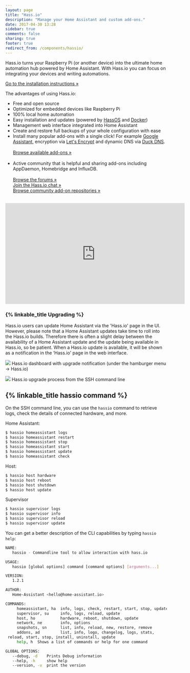 ```yaml
---
layout: page
title: "Hass.io"
description: "Manage your Home Assistant and custom add-ons."
date: 2017-04-30 13:28
sidebar: true
comments: false
sharing: true
footer: true
redirect_from: /components/hassio/
---
```


Hass.io turns your Raspberry Pi (or another device) into the ultimate home automation hub powered by Home Assistant. With Hass.io you can focus on integrating your devices and writing automations.

[Go to the installation instructions &raquo;][install]

The advantages of using Hass.io:

- Free and open source
- Optimized for embedded devices like Raspberry Pi
- 100% local home automation
- Easy installation and updates (powered by [HassOS] and [Docker])
- Management web interface integrated into Home Assistant
- Create and restore full backups of your whole configuration with ease
- Install many popular add-ons with a single click! For example [Google Assistant], encryption via [Let's Encrypt] and dynamic DNS via [Duck DNS].<br><br>[Browse available add-ons &raquo;][all]<br><br>
- Active community that is helpful and sharing add-ons including AppDaemon, Homebridge and InfluxDB.<br><br>[Browse the forums &raquo;][forums]<br>[Join the Hass.io chat &raquo;][chat]<br>[Browse community add-on repositories &raquo;][comm-add-ons]<br><br>

<div class='videoWrapper'>
<iframe width="560" height="315" src="https://www.youtube.com/embed/XWPluWcYRMI" frameborder="0" allowfullscreen></iframe>
</div>

### {% linkable_title Upgrading %}

Hass.io users can update Home Assistant via the 'Hass.io' page in the UI. However, please note that a Home Assistant updates take time to roll into the Hass.io builds. Therefore there is often a slight delay between the availability of a Home Assistant update and the update being available in Hass.io, so be patient. When a Hass.io update is available, it will be shown as a notification in the ‘Hass.io' page in the web interface.

<p class='img'>
<img src='/images/hassio/screenshots/dashboard.png'>
Hass.io dashboard with upgrade notification (under the hamburger menu -> Hass.io)
</p>

<p class='img'>
<img src='/images/hassio/screenshots/ssh-upgrade.png'>
Hass.io upgrade process from the SSH command line
</p>

[Google Assistant]: /addons/google_assistant/
[Snips.ai]: /addons/snips/
[Let's Encrypt]: /addons/lets_encrypt/
[Duck DNS]: /addons/duckdns/
[forums]: https://community.home-assistant.io/c/hass-io
[comm-add-ons]: https://community.home-assistant.io/tags/hassio-repository
[all]: /addons/
[chat]: https://discord.gg/K3UVxJd
[HassOS]: https://github.com/home-assistant/hassos
[Docker]: https://www.docker.com/
[install]: /hassio/installation/

## {% linkable_title hassio command %}

On the SSH command line, you can use the `hassio` command to retrieve logs, check the details of connected hardware, and more.

Home Assistant:

```bash
$ hassio homeassistant logs
$ hassio homeassistant restart
$ hassio homeassistant stop
$ hassio homeassistant start
$ hassio homeassistant update
$ hassio homeassistant check
```

Host:

```bash
$ hassio host hardware
$ hassio host reboot
$ hassio host shutdown
$ hassio host update
```

Supervisor

```bash
$ hassio supervisor logs
$ hassio supervisor info
$ hassio supervisor reload
$ hassio supervisor update
```

You can get a better description of the CLI capabilities by typing `hassio help`:

```bash
NAME:
   hassio - Commandline tool to allow interaction with hass.io

USAGE:
   hassio [global options] command [command options] [arguments...]

VERSION:
   1.2.1

AUTHOR:
   Home-Assistant <hello@home-assistant.io>

COMMANDS:
     homeassistant, ha  info, logs, check, restart, start, stop, update
     supervisor, su     info, logs, reload, update
     host, ho           hardware, reboot, shutdown, update
     network, ne        info, options
     snapshots, sn      list, info, reload, new, restore, remove
     addons, ad         list, info, logo, changelog, logs, stats,
 reload, start, stop, install, uninstall, update
     help, h  Shows a list of commands or help for one command

GLOBAL OPTIONS:
   --debug, -d    Prints Debug information
   --help, -h     show help
   --version, -v  print the version
```
